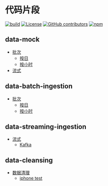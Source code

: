 # 代码片段

[![build](https://github.com/Anduin2017/HowToCook/actions/workflows/build.yml/badge.svg)](https://github.com/Anduin2017/HowToCook/actions/workflows/build.yml)
[![License](https://img.shields.io/github/license/Anduin2017/HowToCook)](./LICENSE)
[![GitHub contributors](https://img.shields.io/github/contributors/Anduin2017/HowToCook)](https://github.com/Anduin2017/HowToCook/graphs/contributors)
[![npm](https://img.shields.io/npm/v/how-to-cook)](https://www.npmjs.com/package/how-to-cook)


## data-mock
- [批次](maven/java8/algorithm)
  - [按日](maven/java8/algorithm/BinSearch.java)
  - [按小时](maven/java8/algorithm/BubbleSort.java)
- [流式](maven/scala2/basic)


## data-batch-ingestion

- [批次](maven/java8/algorithm)
    - [按日](maven/java8/algorithm/BinSearch.java)
    - [按小时](maven/java8/algorithm/BubbleSort.java)


## data-streaming-ingestion

- [流式](maven/scala2/basic)
    - [Kafka](maven/scala2/basic/ArrayTest.scala)


## data-cleansing

- [数据清理](./python/demo)
    - [iphone test](./python/demo/01_nba.py)
